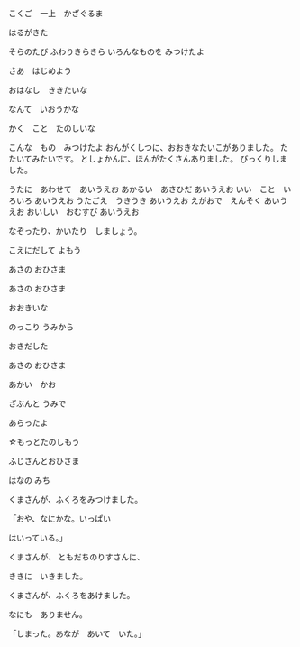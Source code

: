 こくご　一上　かざぐるま

はるがきた

そらのたび
ふわりきらきら
いろんなものを
みつけたよ

さあ　はじめよう

おはなし　ききたいな

なんて　いおうかな

かく　こと　たのしいな

こんな　もの　みつけたよ
おんがくしつに、おおきなたいこがありました。
たたいてみたいです。
としょかんに、ほんがたくさんありました。
びっくりしました。

うたに　あわせて　あいうえお
あかるい　あさひだ
あいうえお
いい　こと　いろいろ
あいうえお
うたごえ　うきうき
あいうえお
えがおで　えんそく
あいうえお
おいしい　おむすび
あいうえお

なぞったり、かいたり　しましょう。

こえにだして よもう

あさの おひさま

あさの おひさま

おおきいな

のっこり うみから

おきだした

あさの おひさま

あかい　かお

ざぶんと うみで

あらったよ

☆もっとたのしもう

ふじさんとおひさま

はなの みち

くまさんが、ふくろをみつけました。

「おや、なにかな。いっぱい

はいっている。」

くまさんが、 ともだちのりすさんに、 

ききに　いきました。

くまさんが、ふくろをあけました。

なにも　ありません。

「しまった。あなが　あいて　いた。」
